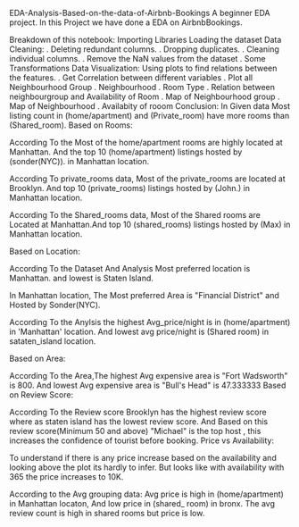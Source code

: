 EDA-Analysis-Based-on-the-data-of-Airbnb-Bookings
A beginner EDA project. In this Project we have done a EDA on AirbnbBookings.

Breakdown of this notebook:
Importing Libraries
Loading the dataset
Data Cleaning: . Deleting redundant columns. . Dropping duplicates. . Cleaning individual columns. . Remove the NaN values from the dataset . Some Transformations
Data Visualization: Using plots to find relations between the features. . Get Correlation between different variables . Plot all Neighbourhood Group . Neighbourhood . Room Type . Relation between neighbourgroup and Availability of Room . Map of Neighbourhood group . Map of Neighbourhood . Availabity of rooom
Conclusion:
In Given data Most listing count in (home/apartment) and (Private_room) have more rooms than (Shared_room). Based on Rooms:

According To the Most of the home/apartment rooms are highly located at Manhattan. And the top 10 (home/apartment) listings hosted by (sonder(NYC)). in Manhattan location.

According To private_rooms data, Most of the private_rooms are located at Brooklyn. And top 10 (private_rooms) listings hosted by (John.) in Manhattan location.

According To the Shared_rooms data, Most of the Shared rooms are Located at Manhattan.And top 10 (shared_rooms) listings hosted by (Max) in Manhattan location.

Based on Location:

According To the Dataset And Analysis Most preferred location is Manhattan. and lowest is Staten Island.

In Manhattan location, The Most preferred Area is "Financial District" and Hosted by Sonder(NYC).

According To the Anylsis the highest Avg_price/night is in (home/apartment) in 'Manhattan' location. And lowest avg price/night is (Shared room) in sataten_island location.

Based on Area:

According To the Area,The highest Avg expensive area is "Fort Wadsworth" is 800. And lowest Avg expensive area is "Bull's Head" is 47.333333 Based on Review Score:

According To the Review score Brooklyn has the highest review score where as staten island has the lowest review score. And Based on this review score(Minimum 50 and above) "Michael" is the top host , this increases the confidence of tourist before booking. Price vs Availability:

To understand if there is any price increase based on the availability and looking above the plot its hardly to infer. But looks like with availability with 365 the price increases to 10K.

According to the Avg grouping data: Avg price is high in (home/apartment) in Manhattan locaton, And low price in (shared_ room) in bronx. The avg review count is high in shared rooms but price is low.
